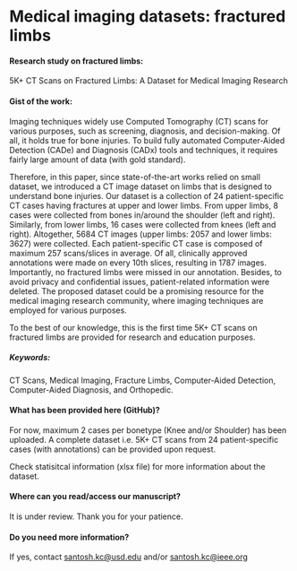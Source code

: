 # Medical imaging datasets: fractured limbs 

#### Research study on fractured limbs:
5K+ CT Scans on Fractured Limbs: A Dataset for Medical Imaging Research


#### Gist of the work:
Imaging techniques widely use Computed Tomography (CT) scans for various purposes, such as screening, diagnosis, and decision-making. Of all, it holds true for bone injuries. To build fully automated Computer-Aided Detection (CADe) and Diagnosis (CADx) tools and techniques, it requires fairly large amount of data (with gold standard). 

Therefore, in this paper, since state-of-the-art works relied on small dataset, we introduced a CT image dataset on limbs that is designed to understand bone injuries. Our dataset is a collection of 24 patient-specific CT cases having fractures at upper and lower limbs. From upper limbs, 8 cases were collected from bones in/around the shoulder (left and right). Similarly, from lower limbs, 16 cases were collected from knees (left and right). Altogether, 5684 CT images (upper limbs: 2057 and lower limbs: 3627) were collected. Each patient-specific CT case is composed of maximum 257 scans/slices in average. Of all, clinically approved annotations were made on every 10th slices, resulting in 1787 images. Importantly, no fractured limbs were missed in our annotation. Besides, to avoid privacy and confidential issues, patient-related information were deleted. The proposed dataset could be a promising resource for the medical imaging research community, where imaging techniques are employed for various purposes. 

To the best of our knowledge, this is the first time 5K+ CT scans on fractured limbs are provided for research and education purposes.


##### Keywords: 
CT Scans, Medical Imaging, Fracture Limbs, Computer-Aided Detection, Computer-Aided Diagnosis, and Orthopedic.

#### What has been provided here (GitHub)?
For now, maximum 2 cases per bonetype (Knee and/or Shoulder) has been uploaded. A complete dataset i.e. 5K+ CT scans from 24 patient-specific cases (with annotations) can be provided upon request. 

Check statisitcal information (xlsx file) for more information about the dataset.

#### Where can you read/access our manuscript?
It is under review. Thank you for your patience. 

#### Do you need more information?
If yes, contact santosh.kc@usd.edu and/or santosh.kc@ieee.org
